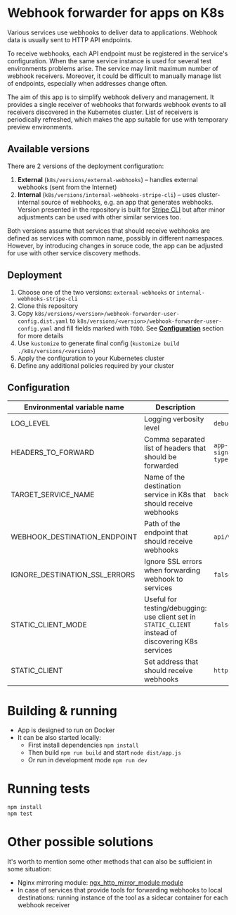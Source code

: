 # Webhook forwarder for apps on K8s

Various services use webhooks to deliver data to applications. Webhook data is usually sent to HTTP API endpoints.

To receive webhooks, each API endpoint must be registered in the service's configuration. When the same service instance
is used for several test environments problems arise. The service may limit maximum number of webhook receivers.
Moreover, it could be difficult to manually manage list of endpoints, especially when addresses change often.

The aim of this app is to simplify webhook delivery and management. It provides a single receiver of webhooks that
forwards webhook events to all receivers discovered in the Kubernetes cluster. List of receivers is periodically
refreshed, which makes the app suitable for use with temporary preview environments.

## Available versions

There are 2 versions of the deployment configuration:

1. **External** (`k8s/versions/external-webhooks`) – handles external webhooks (sent from the Internet)
2. **Internal** (`k8s/versions/internal-webhooks-stripe-cli`) – uses cluster-internal source of webhooks, e.g. an app
   that generates webhooks. Version presented in the repository is built
   for [Stripe CLI](https://stripe.com/docs/webhooks/test) but after minor adjustments can be used with other similar
   services too.

Both versions assume that services that should receive webhooks are defined as services with common name, possibly in
different namespaces.  
However, by introducing changes in soruce code, the app can be adjusted for use with other service
discovery methods.

## Deployment

1. Choose one of the two versions: `external-webhooks` or `internal-webhooks-stripe-cli`
2. Clone this repository
3. Copy `k8s/versions/<version>/webhook-forwarder-user-config.dist.yaml`
   to `k8s/versions/<version>/webhook-forwarder-user-config.yaml` and fill fields marked
   with `TODO`. See **[Configuration](README.md#configuration)** section for more details
4. Use `kustomize` to generate final config (`kustomize build ./k8s/versions/<version>`)
5. Apply the configuration to your Kubernetes cluster
6. Define any additional policies required by your cluster

## Configuration

| Environmental variable name   | Description                                                                                         | Example                      |
|-------------------------------|-----------------------------------------------------------------------------------------------------|------------------------------|
| LOG_LEVEL                     | Logging verbosity level                                                                             | `debug`                      |
| HEADERS_TO_FORWARD            | Comma separated list of headers that should be forwarded                                            | `app-signature,content-type` |
| TARGET_SERVICE_NAME           | Name of the destination service in K8s that should receive webhooks                                 | `backend-svc`                |
| WEBHOOK_DESTINATION_ENDPOINT  | Path of the endpoint that should receive webhooks                                                   | `api/webhook`                |
| IGNORE_DESTINATION_SSL_ERRORS | Ignore SSL errors when forwarding webhook to services                                               | `false`                      |
| STATIC_CLIENT_MODE            | Useful for testing/debugging: use client set in `STATIC_CLIENT` instead of discovering K8s services | `false`                      |
| STATIC_CLIENT                 | Set address that should receive webhooks                                                            | `http://localhost:4000`      |

# Building & running

- App is designed to run on Docker
- It can be also started locally:
    - First install dependencies `npm install`
    - Then build `npm run build` and start `node dist/app.js`
    - Or run in development mode `npm run dev`

# Running tests

```sh
npm install
npm test
```

# Other possible solutions

It's worth to mention some other methods that can also be sufficient in some situation:
- Nginx mirroring module: [ngx_http_mirror_module module](https://nginx.org/en/docs/http/ngx_http_mirror_module.html)
- In case of services that provide tools for forwarding webhooks to local destinations: running instance of the tool as a sidecar container for each webhook receiver 
